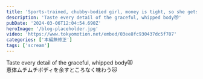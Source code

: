 ```yaml
---
title: 'Sports-trained, chubby-bodied girl, money is tight, so she gets help 02'
description: 'Taste every detail of the graceful, whipped body😻'
pubDate: '2024-03-06T12:04:54.690Z'
heroImage: '/blog-placeholder.jpg'
video: 'https://www.tokyomotion.net/embed/03ee8fc930437dc5f707'
categories: ['本編無修正']
tags: ['scream']
---
```


Taste every detail of the graceful, whipped body😻<br>
恵体ムチムチボディを余すところなく味わう😻
